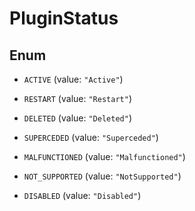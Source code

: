 

# PluginStatus

## Enum


* `ACTIVE` (value: `"Active"`)

* `RESTART` (value: `"Restart"`)

* `DELETED` (value: `"Deleted"`)

* `SUPERCEDED` (value: `"Superceded"`)

* `MALFUNCTIONED` (value: `"Malfunctioned"`)

* `NOT_SUPPORTED` (value: `"NotSupported"`)

* `DISABLED` (value: `"Disabled"`)



